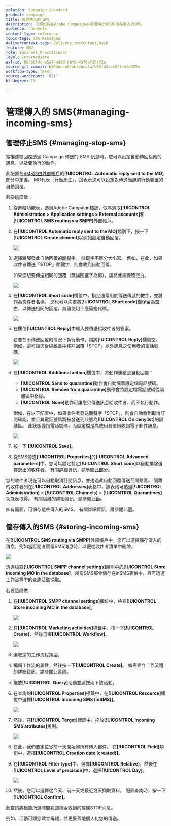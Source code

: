```yaml
---
solution: Campaign Standard
product: campaign
title: 管理傳入的 SMS
description: 了解如何在Adobe Campaign中管理停止SMS和儲存傳入的SMS。
audience: channels
content-type: reference
topic-tags: sms-messages
delivercontext-tags: delivery,smsContent,back
feature: 簡訊
role: Business Practitioner
level: Intermediate
exl-id: 86cb6f4c-a5a7-4d9d-bbfd-4a70af38cf3a
source-git-commit: b564ecce0fab3ebcc1afb02fd2cae3f7eafd025e
workflow-type: tm+mt
source-wordcount: '621'
ht-degree: 7%

---
```


# 管理傳入的 SMS{#managing-incoming-sms}

## 管理停止SMS {#managing-stop-sms}

當描述檔回覆透過 Campaign 傳送的 SMS 訊息時，您可以設定自動傳回給他的訊息，以及要執行的動作。

此配置在[SMS路由外部帳戶](../../administration/using/configuring-sms-channel.md#defining-an-sms-routing)的&#x200B;**[!UICONTROL Automatic reply sent to the MO]**&#x200B;部分中定義。 MO代表「行動產生」，這表示您可以設定對傳送簡訊的行動裝置的自動回覆。

若要這麼做：

1. 從進階功能表，透過Adobe Campaign標誌，依序選取&#x200B;**[!UICONTROL Administration > Application settings > External accounts]**&#x200B;和&#x200B;**[!UICONTROL SMS routing via SMPP]**&#x200B;外部帳戶。
1. 在&#x200B;**[!UICONTROL Automatic reply sent to the MO]**&#x200B;類別下，按一下&#x200B;**[!UICONTROL Create element]**&#x200B;以開始設定自動回覆。

   ![](assets/sms_mo_1.png)

1. 選擇將觸發此自動回覆的關鍵字。 關鍵字不區分大小寫。 例如，在此，如果收件者傳送「STOP」關鍵字，則會收到自動回覆。

   如果您想要傳送相同的回覆（無論關鍵字為何），請將此欄保留空白。

   ![](assets/sms_mo_2.png)

1. 在&#x200B;**[!UICONTROL Short code]**&#x200B;欄位中，指定通常用於傳送傳遞的數字，並將作為寄件者名稱。 您也可以決定將&#x200B;**[!UICONTROL Short code]**&#x200B;欄保留為空白，以傳送相同的回覆，無論使用什麼簡短代碼。

   ![](assets/sms_mo_4.png)

1. 在欄位&#x200B;**[!UICONTROL Reply]**&#x200B;中輸入要傳送給收件者的答案。

   若要在不傳送回覆的情況下執行動作，請將&#x200B;**[!UICONTROL Reply]**&#x200B;欄留空。 例如，這可讓您從隔離區中移除回覆「STOP」以外訊息之使用者的電話號碼。

   ![](assets/sms_mo_3.png)

1. 在&#x200B;**[!UICONTROL Additional action]**&#x200B;欄位中，將動作連結至自動回覆：

   * **[!UICONTROL Send to quarantine]**&#x200B;動作會自動隔離設定檔電話號碼。
   * **[!UICONTROL Remove from quarantine]**&#x200B;動作會將設定檔電話號碼從隔離區中移除。
   * **[!UICONTROL None]**&#x200B;動作可讓您只傳送訊息給收件者，而不執行動作。

   例如，在以下配置中，如果收件者發送關鍵字「STOP」，則會自動收到取消訂閱確認，並且其電話號碼將被發送到狀態為&#x200B;**[!UICONTROL On denylist]**&#x200B;的隔離區。 此狀態僅指電話號碼，而設定檔是為使用者繼續收到電子郵件訊息。

   ![](assets/sms_mo.png)

1. 按一下 **[!UICONTROL Save]**。

1. 從SMS傳送&#x200B;**[!UICONTROL Properties]**&#x200B;的&#x200B;**[!UICONTROL Advanced parameters]**&#x200B;中，您可以設定特定&#x200B;**[!UICONTROL Short code]**&#x200B;以自動排除選擇退出的收件者。 有關詳細資訊，請參閱[此部分](../../administration/using/configuring-sms-channel.md#configuring-sms-properties)。

您的收件者現在可以自動取消訂閱訊息，並透過此自動回覆傳送至隔離區。 隔離的收件者列在&#x200B;**[!UICONTROL Addresses]**&#x200B;表格中，該表格可透過&#x200B;**[!UICONTROL Administration]** > **[!UICONTROL Channels]** > **[!UICONTROL Quarantines]**&#x200B;功能表取得。 有關隔離的詳細資訊，請參閱此[節](../../sending/using/understanding-quarantine-management.md)。

如有需要，可儲存這些傳入的SMS。 有關詳細資訊，請參閱此[節](#storing-incoming-sms)。

## 儲存傳入的SMS {#storing-incoming-sms}

在&#x200B;**[!UICONTROL SMS routing via SMPP]**&#x200B;外部帳戶中，您可以選擇儲存傳入的消息，例如當訂閱者回覆SMS消息時，以便從收件者清單中刪除。

![](assets/sms_config_mo_1.png)

透過檢查&#x200B;**[!UICONTROL SMPP channel settings]**&#x200B;類別中的&#x200B;**[!UICONTROL Store incoming MO in the database]**，所有SMS都會儲存在inSMS表格中，且可透過工作流程中的查詢活動擷取。

若要這麼做：

1. 在&#x200B;**[!UICONTROL SMPP channel settings]**&#x200B;欄位中，檢查&#x200B;**[!UICONTROL Store incoming MO in the database]**。

   ![](assets/sms_config_mo_2.png)

1. 在&#x200B;**[!UICONTROL Marketing activities]**&#x200B;標籤中，按一下&#x200B;**[!UICONTROL Create]**，然後選擇&#x200B;**[!UICONTROL Workflow]**。

   ![](assets/sms_config_mo_3.png)

1. 選取您的工作流程類型。
1. 編輯工作流的屬性，然後按一下&#x200B;**[!UICONTROL Create]**。 如需建立工作流程的詳細資訊，請參閱此[區段](../../automating/using/building-a-workflow.md)。
1. 拖放&#x200B;**[!UICONTROL Query]**&#x200B;活動並連按兩下該活動。
1. 在查詢的&#x200B;**[!UICONTROL Properties]**&#x200B;標籤中，在&#x200B;**[!UICONTROL Resource]**&#x200B;欄位中選擇&#x200B;**[!UICONTROL Incoming SMS (inSMS)]**。

   ![](assets/sms_config_mo_4.png)

1. 然後，在&#x200B;**[!UICONTROL Target]**&#x200B;標籤中，拖放&#x200B;**[!UICONTROL Incoming SMS attributes]**&#x200B;規則。

   ![](assets/sms_config_mo_5.png)

1. 在此，我們要定位從前一天開始的所有傳入郵件。 在&#x200B;**[!UICONTROL Field]**&#x200B;類別中，選擇&#x200B;**[!UICONTROL Creation date (created)]**。
1. 在&#x200B;**[!UICONTROL Filter type]**&#x200B;中，選擇&#x200B;**[!UICONTROL Relative]**，然後在&#x200B;**[!UICONTROL Level of precision]**&#x200B;中，選擇&#x200B;**[!UICONTROL Day]**。

   ![](assets/sms_config_mo_6.png)

1. 然後，您可以選擇從今天、前一天或最近幾天擷取資料。 配置查詢時，按一下&#x200B;**[!UICONTROL Confirm]**。

此查詢將根據所選時間範圍檢索收到的每條STOP消息。

例如，活動可讓您建立母體，並更妥善地個人化您的傳送。
